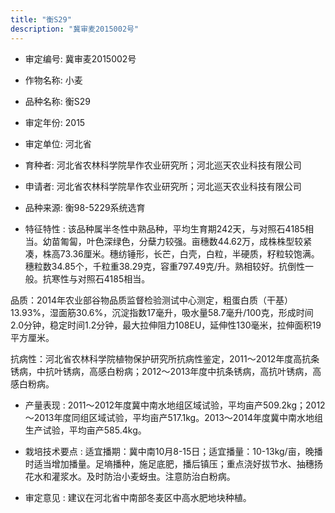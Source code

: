 ```yaml
---
title: "衡S29"
description: "冀审麦2015002号"
---
```

* 审定编号:  冀审麦2015002号

*  作物名称:  小麦

*  品种名称:  衡S29

*  审定年份:  2015

*  审定单位:  河北省

* 育种者:  河北省农林科学院旱作农业研究所；河北巡天农业科技有限公司

*  申请者:  河北省农林科学院旱作农业研究所；河北巡天农业科技有限公司

*  品种来源:  衡98-5229系统选育

*  特征特性 : 
该品种属半冬性中熟品种，平均生育期242天，与对照石4185相当。幼苗匍匐，叶色深绿色，分蘖力较强。亩穗数44.62万，成株株型较紧凑，株高73.36厘米。穗纺锤形，长芒，白壳，白粒，半硬质，籽粒较饱满。穗粒数34.85个，千粒重38.29克，容重797.49克/升。熟相较好。抗倒性一般。抗寒性与对照石4185相当。
品质：2014年农业部谷物品质监督检验测试中心测定，粗蛋白质（干基）13.93%，湿面筋30.6%，沉淀指数17毫升，吸水量58.7毫升/100克，形成时间2.0分钟，稳定时间1.2分钟，最大拉伸阻力108EU，延伸性130毫米，拉伸面积19平方厘米。
抗病性：河北省农林科学院植物保护研究所抗病性鉴定，2011～2012年度高抗条锈病，中抗叶锈病，高感白粉病；2012～2013年度中抗条锈病，高抗叶锈病，高感白粉病。
 
*  产量表现 : 
2011～2012年度冀中南水地组区域试验，平均亩产509.2kg；2012～2013年度同组区域试验，平均亩产517.1kg。2013～2014年度冀中南水地组生产试验，平均亩产585.4kg。

*  栽培技术要点 : 
适宜播期：冀中南10月8-15日；适宜播量：10-13kg/亩，晚播时适当增加播量。足墒播种，施足底肥，播后镇压；重点浇好拔节水、抽穗扬花水和灌浆水。及时防治小麦蚜虫。注意防治白粉病。

*  审定意见 : 
建议在河北省中南部冬麦区中高水肥地块种植。
